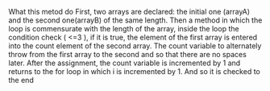 What this metod do First, two arrays are declared: the initial one (arrayA) and the second one(arrayB) of the same length. Then a method in which the loop is commensurate with the length of the array, inside the loop the condition check ( <=3 ), if it is true, the element of the first array is entered into the count element of the second array. The count variable to alternately throw from the first array to the second and so that there are no spaces later. After the assignment, the count variable is incremented by 1 and returns to the for loop in which i is incremented by 1. And so it is checked to the end
